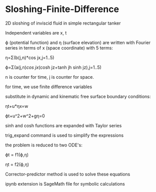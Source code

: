 # Sloshing-Finite-Difference

2D sloshing of inviscid fluid in simple rectangular tanker

Independent variables are x, t

ϕ (potential function) and η (surface elevation) are written with Fourier series in terms of x (space coordinate) with 5 terms:

η=Σ(b(j,n)*cos jx,j=1..5)

ϕ=Σ(a(j,n)*cos jx*(cosh jz+tanh jh sinh jz),j=1..5)

n is counter for time, j is counter for space. 

for time, we use finite difference variables

substitute in dynamic and kinematic free surface boundary conditions:

ηt+u*ηx=w

ϕt+u^2+w^2+gη=0

sinh and cosh functions are expanded with Taylor series

trig_expand command is used to simplify the expressions

the problem is reduced to two ODE's: 

ϕt = f1(ϕ,η) 

ηt = f2(ϕ,η)

Corrector-predictor method is used to solve these equations

ipynb extension is SageMath file for symbolic calculations
